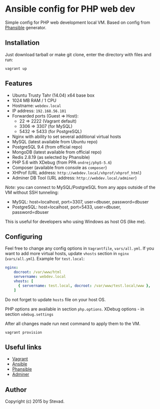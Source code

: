 Ansible config for PHP web dev
=================

Simple config for PHP web development local VM. Based on config from [Phansible](http://phansible.com) generator.

Installation
-------------

Just download tarball or make git clone, enter the directory with files and run:

```
vagrant up
```

Features
-------------

* Ubuntu Trusty Tahr (14.04) x64 base box
* 1024 MB RAM / 1 CPU
* Hostname: `webdev.local`
* IP address: `192.168.56.101`
* Forwarded ports (Guest => Host):
    * 22 => 2222 (Vagrant default)
    * 3306 => 3307 (for MySQL)
    * 5432 => 5433 (for PostgreSQL)
* Nginx with ability to set several additional virtual hosts
* MySQL (latest available from Ubuntu repo)
* PostgreSQL 9.4 (from official repo)
* MongoDB (latest available from official repo)
* Redis 2.8.19 (as selected by Phansible)
* PHP 5.6 with XDebug (from PPA `ondrej/php5-5.6`)
* Composer (available from console as `composer`)
* XHProf (URL address: `http://webdev.local/xhprof/xhprof_html`)
* Adminer DB Tool (URL address: `http://webdev.local/adminer`)

_Note:_ you can connect to MySQL/PostgreSQL from any apps outside of the VM without SSH tunneling:
* MySQL: host=localhost, port=3307, user=dbuser, password=dbuser
* PostgreSQL: host=localhost, port=5433, user=dbuser, password=dbuser

This is useful for developers who using Windows as host OS (like me).

Configuring
-------------

Feel free to change any config options in `Vagrantfile`, `vars/all.yml`.
If you want to add more virtual hosts, update `vhosts` section in `nginx` (`vars/all.yml`). Example for `test.local`:

```yaml
nginx:
    docroot: /var/www/html
    servername: webdev.local
    vhosts: [
      { servername: test.local, docroot: /var/www/test.local/www },
    ]
```

Do not forget to update `hosts` file on your host OS.

PHP options are available in section `php.options`. XDebug options - in section `xdebug.settings`

After all changes made run next command to apply them to the VM.

```
vagrant provision
```

Useful links
-------------

* [Vagrant](https://www.vagrantup.com)
* [Ansible](http://www.ansible.com)
* [Phansible](http://phansible.com)
* [Adminer](https://www.adminer.org)

Author
-------------

Copyright (c) 2015 by Stevad.
